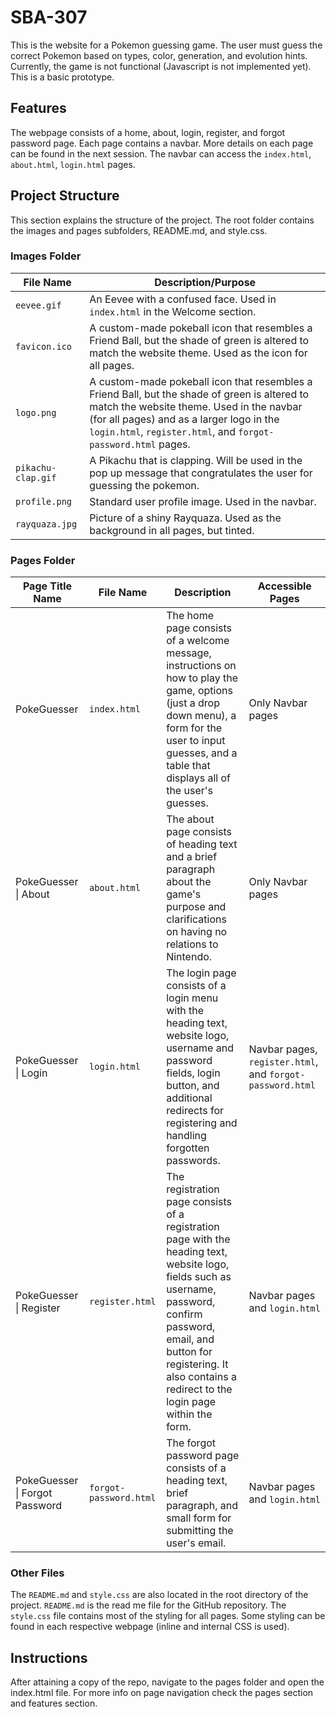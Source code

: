 # SBA-307
This is the website for a Pokemon guessing game. The user must guess the correct Pokemon based on types, color, generation, and evolution hints. Currently, the game is not functional (Javascript is not implemented yet). This is a basic prototype.

## Features
The webpage consists of a home, about, login, register, and forgot password page. Each page contains a navbar. More details on each page can be found in the next session. The navbar can access the `index.html`, `about.html`, `login.html` pages.

## Project Structure
This section explains the structure of the project. The root folder contains the images and pages subfolders, README.md, and style.css.

### Images Folder
| File Name | Description/Purpose |
| --- | --- |
| `eevee.gif` | An Eevee with a confused face. Used in `index.html` in the Welcome section. |
| `favicon.ico` | A custom-made pokeball icon that resembles a Friend Ball, but the shade of green is altered to match the website theme. Used as the icon for all pages. |
| `logo.png` | A custom-made pokeball icon that resembles a Friend Ball, but the shade of green is altered to match the website theme. Used in the navbar (for all pages) and as a larger logo in the `login.html`, `register.html`, and `forgot-password.html` pages. |
| `pikachu-clap.gif` | A Pikachu that is clapping. Will be used in the pop up message that congratulates the user for guessing the pokemon. |
| `profile.png` | Standard user profile image. Used in the navbar. |
| `rayquaza.jpg` | Picture of a shiny Rayquaza. Used as the background in all pages, but tinted. |

### Pages Folder
| Page Title Name | File Name | Description | Accessible Pages |
| --- | --- | --- | --- |
| PokeGuesser | `index.html` | The home page consists of a welcome message, instructions on how to play the game, options (just a drop down menu), a form for the user to input guesses, and a table that displays all of the user's guesses.| Only Navbar pages |
| PokeGuesser \| About | `about.html` | The about page consists of heading text and a brief paragraph about the game's purpose and clarifications on having no relations to Nintendo. | Only Navbar pages |
| PokeGuesser \| Login | `login.html` | The login page consists of a login menu with the heading text, website logo, username and password fields, login button, and additional redirects for registering and handling forgotten passwords. | Navbar pages, `register.html`, and `forgot-password.html` |
| PokeGuesser \| Register | `register.html` | The registration page consists of a registration page with the heading text, website logo, fields such as username, password, confirm password, email, and button for registering. It also contains a redirect to the login page within the form. | Navbar pages and `login.html` |
| PokeGuesser \| Forgot Password | `forgot-password.html` | The forgot password page consists of a heading text, brief paragraph, and small form for submitting the user's email. | Navbar pages and `login.html` |

### Other Files
The `README.md` and `style.css` are also located in the root directory of the project. `README.md` is the read me file for the GitHub repository. The `style.css` file contains most of the styling for all pages. Some styling can be found in each respective webpage (inline and internal CSS is used).

## Instructions
After attaining a copy of the repo, navigate to the pages folder and open the index.html file. For more info on page navigation check the pages section and features section.